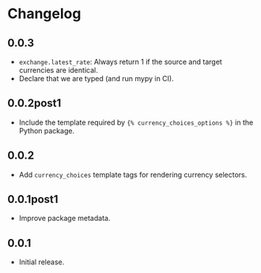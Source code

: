 # Changelog

## 0.0.3

* `exchange.latest_rate`: Always return 1 if the source and target
  currencies are identical.
* Declare that we are typed (and run mypy in CI).

## 0.0.2post1

* Include the template required by `{% currency_choices_options %}` in
  the Python package.

## 0.0.2

* Add `currency_choices` template tags for rendering currency selectors.

## 0.0.1post1

* Improve package metadata.

## 0.0.1

* Initial release.
